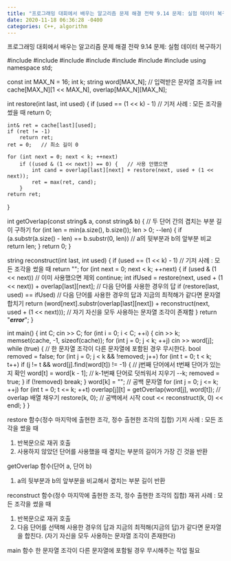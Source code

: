 ```yaml
---
title: "프로그래밍 대회에서 배우는 알고리즘 문제 해결 전략 9.14 문제: 실험 데이터 복구하기"
date: 2020-11-18 06:36:28 -0400
categories: C++, algorithm
---
```


프로그래밍 대회에서 배우는 알고리즘 문제 해결 전략 9.14 문제: 실험 데이터 복구하기



#include<cassert>
#include<cstdio>
#include<algorithm>
#include<cstring>
#include<iostream>
#include<string>
#include<vector>
using namespace std;

const int MAX_N = 16;
int k;
string word[MAX_N];   // 입력받은 문자열 조각들
int cache[MAX_N][1 << MAX_N], overlap[MAX_N][MAX_N];

int restore(int last, int used) {
	if (used == (1 << k) - 1)   // 기저 사례 : 모든 조각을 썼을 때
		return 0;

	int& ret = cache[last][used];
	if (ret != -1)
		return ret;
	ret = 0;   // 최소 길이 0

	for (int next = 0; next < k; ++next) 
		if ((used & (1 << next)) == 0) {   // 사용 안했으면
			int cand = overlap[last][next] + restore(next, used + (1 << next));
			ret = max(ret, cand);
		}
	return ret;
}

int getOverlap(const string& a, const string& b) {   // 두 단어 간의 겹치는 부분 길이 구하기
	for (int len = min(a.size(), b.size()); len > 0; --len) {
		if (a.substr(a.size() - len) == b.substr(0, len))   // a의 뒷부분과 b의 앞부분 비교
			return len;
	}
	return 0;
}

string reconstruct(int last, int used) {
	if (used == (1 << k) - 1)   // 기저 사례 : 모든 조각을 썼을 때
		return "";
	for (int next = 0; next < k; ++next) {
		if (used & (1 << next))   // 이미 사용했으면 제외
			continue;
		int ifUsed = restore(next, used + (1 << next)) + overlap[last][next];   // 다음 단어를 사용한 경우의 답
		if (restore(last, used) == ifUsed)   // 다음 단어를 사용한 경우의 답과 지금의 최적해가 같다면 문자열 합치기
			return (word[next].substr(overlap[last][next]) + reconstruct(next, used + (1 << next)));   // 자기 자신을 모두 사용하는 문자열 조각이 존재함
	}
	return "***error***";
}

int main() {
	int C;
	cin >> C;
	for (int i = 0; i < C; ++i) {
		cin >> k;
		memset(cache, -1, sizeof(cache));
		for (int j = 0; j < k; ++j)
			cin >> word[j];
		while (true) {   // 한 문자열 조각이 다른 문자열에 포함된 경우 무시한다.
			bool removed = false;
			for (int j = 0; j < k && !removed; j++)
				for (int t = 0; t < k; t++)
					if (j != t && word[j].find(word[t]) != -1) {   // j번째 단어에서 t번째 단어가 있는지 확인
						word[t] = word[k - 1];   // k-1번째 단어로 덧씌워서 지우기
						--k;
						removed = true;
					}
			if (!removed) 
				break;
		}
		word[k] = "";   // 공백 문자열
		for (int j = 0; j <= k; ++j)
			for (int t = 0; t <= k; ++t)
				overlap[j][t] = getOverlap(word[j], word[t]);   // overlap 배열 채우기
		restore(k, 0);   // 공백에서 시작
		cout << reconstruct(k, 0) << endl;
	}
}



restore 함수(정수 마지막에 출현한 조각, 정수 출현한 조각의 집합)
기저 사례 : 모든 조각을 썼을 때
1. 반복문으로 재귀 호출
2. 사용하지 않았던 단어를 사용했을 때 곂치는 부분의 길이가 가장 긴 것을 반환

getOverlap 함수(단어 a, 단어 b)
1. a의 뒷부분과 b의 앞부분을 비교해서 곂치는 부분 길이 반환

reconstruct 함수(정수 마지막에 출현한 조각, 정수 출현한 조각의 집합)
재귀 사례 : 모든 조각을 썼을 때
1. 반복문으로 재귀 호출
2. 다음 단어를 선택해 사용한 경우의 답과 지금의 최적해(지금의 답)가 같다면 문자열을 합친다.
(자기 자신을 모두 사용하는 문자열 조각이 존재한다)

main 함수
한 문자열 조각이 다른 문자열에 포함될 경우 무시해주는 작업 필요
